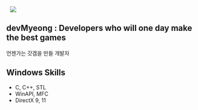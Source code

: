 <div>
    <img 
        src="https://img.shields.io/github/followers/devMyeong?label=devMyeong%20Followers&style=social"
        style="height : auto; margin-left : 10px; margin-right : 10px;"/>
</div>

## devMyeong : Developers who will one day make the best games

언젠가는 갓겜을 만들 개발자

## Windows Skills

- C, C++, STL
- WinAPI, MFC
- DirectX 9, 11

<!--
**devMyeong/devMyeong** is a ✨ _special_ ✨ repository because its `README.md` (this file) appears on your GitHub profile.

Here are some ideas to get you started:

- 🔭 I’m currently working on ...
- 🌱 I’m currently learning ...
- 👯 I’m looking to collaborate on ...
- 🤔 I’m looking for help with ...
- 💬 Ask me about ...
- 📫 How to reach me: ...
- 😄 Pronouns: ...
- ⚡ Fun fact: ...
-->
